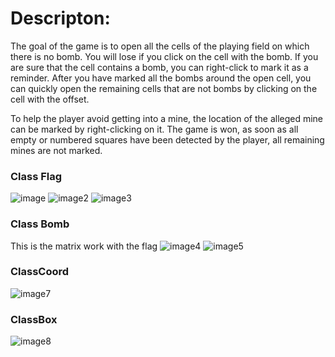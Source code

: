 # Descripton:
The goal of the game is to open all the cells of the playing field on which there is no bomb. You will lose if you click on the cell with the bomb. If you are sure that the cell contains a bomb, you can right-click to mark it as a reminder. After you have marked all the bombs around the open cell, you can quickly open the remaining cells that are not bombs by clicking on the cell with the offset.

To help the player avoid getting into a mine, the location of the alleged mine can be marked by right-clicking on it. The game is won, as soon as all empty or numbered squares have been detected by the player, all remaining mines are not marked.

### Class Flag
![image](./classflag/img.jpg)
![image2](./classflag/img2.jpg)
![image3](./classflag/img3.jpg)

### Class Bomb
This is the matrix work with the flag
![image4](./classBomb/img4.jpeg)
![image5](./classBomb/img5.jpeg)

### ClassCoord 
![image7](./classCoord/img7.jpeg)

### ClassBox
![image8](./classBox/img8.jpeg)
